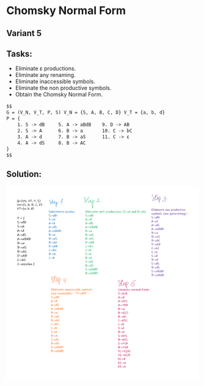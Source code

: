 # Chomsky Normal Form

## Variant 5

## Tasks:

- Eliminate ε productions.
- Eliminate any renaming.
- Eliminate inaccessible symbols.
- Eliminate the non productive symbols.
- Obtain the Chomsky Normal Form.

```
$$
G = (V_N, V_T, P, S) V_N = {S, A, B, C, D} V_T = {a, b, d}
P = {
    1. S -> dB     5. A -> aBdB    9. D -> AB
    2. S -> A      6. B -> a       10. C -> bC 
    3. A -> d      7. B -> aS      11. C -> ε 
    4. A -> dS     8. B -> AC                
}
$$
```

## Solution:
<img src="./solution.png">
